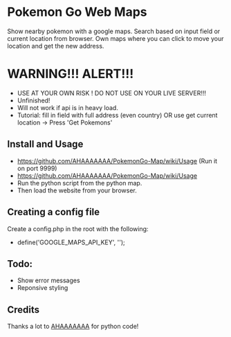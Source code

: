# Pokemon Go Web Maps
Show nearby pokemon with a google maps.
Search based on input field or current location from browser.
Own maps where you can click to move your location and get the new address.

# WARNING!!! ALERT!!!

 * USE AT YOUR OWN RISK ! DO NOT USE ON YOUR LIVE SERVER!!!
 * Unfinished!
 * Will not work if api is in heavy load.
 * Tutorial: fill in field with full address (even country) OR use get current location -> Press 'Get Pokemons'

## Install and Usage

 * https://github.com/AHAAAAAAA/PokemonGo-Map/wiki/Usage (Run it on port 9999)
 * https://github.com/AHAAAAAAA/PokemonGo-Map/wiki/Usage
 * Run the python script from the python map.
 * Then load the website from your browser.

## Creating a config file
Create a config.php in the root with the following:

 * define('GOOGLE_MAPS_API_KEY', '');

## Todo:

 * Show error messages
 * Reponsive styling

## Credits
Thanks a lot to [AHAAAAAAA](https://github.com/AHAAAAAAA/PokemonGo-Map) for python code!

